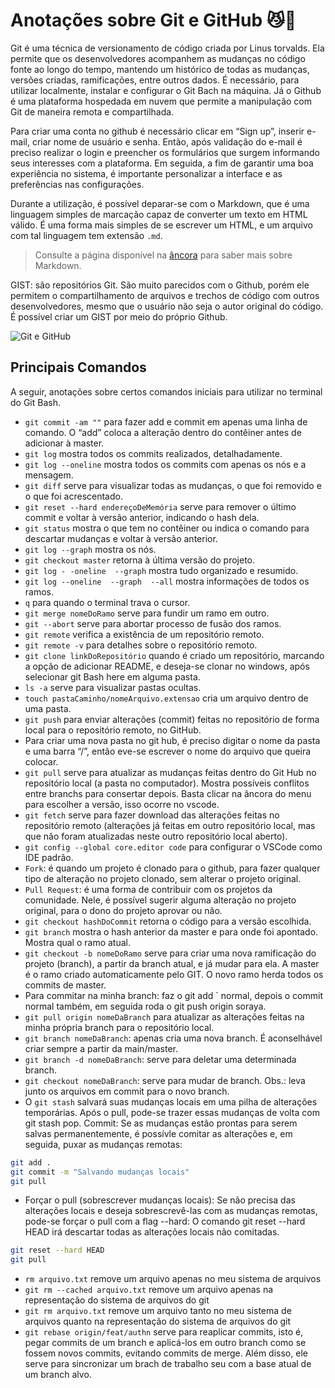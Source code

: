 # Anotações sobre Git e GitHub 😼🐙

Git é uma técnica de versionamento de código criada por Linus torvalds. Ela permite que os desenvolvedores acompanhem as mudanças no código fonte ao longo do tempo, mantendo um histórico de todas as mudanças, versões criadas, ramificações, entre outros dados. É necessário, para utilizar localmente, instalar e configurar o Git Bach na máquina.
Já o Github é uma plataforma hospedada em nuvem que permite a manipulação com Git de maneira remota e compartilhada.

Para criar uma conta no github é necessário clicar em “Sign up”, inserir e-mail, criar nome de usuário e senha. Então, após validação do e-mail é preciso realizar o login e preencher os formulários que surgem informando seus interesses com a plataforma. Em seguida, a fim de garantir uma boa experiência no sistema, é importante personalizar a interface e as preferências nas configurações.

Durante a utilização, é possível deparar-se com o Markdown, que é uma linguagem simples de marcação capaz de converter um texto em HTML válido. É uma forma mais simples de se escrever um HTML, e um arquivo com tal linguagem tem extensão `.md`.

> Consulte a página disponível na [âncora](https://docs.github.com/pt/get-started/writing-on-github/getting-started-with-writing-and-formatting-on-github/basic-writing-and-formatting-syntax) para saber mais sobre Markdown.

GIST: são repositórios Git. São muito parecidos com o Github, porém ele permitem o compartilhamento de arquivos e trechos de código com outros desenvolvedores, mesmo que o usuário não seja o autor original do código. É possível criar um GIST por meio do próprio Github.

![Git e GitHub](https://arquivo.devmedia.com.br/marketing/img/guia-git-e-github-37585.png)

## Principais Comandos
A seguir, anotações sobre certos comandos iniciais para utilizar no terminal do Git Bash.
- `git commit -am ""` para fazer add e commit em apenas uma linha de comando. O “add” coloca a alteração dentro do contêiner antes de adicionar à master. 
- `git log` mostra todos os commits realizados, detalhadamente.
- `git log --oneline` mostra todos os commits com apenas os nós e a mensagem.
- `git diff` serve para visualizar todas as mudanças, o que foi removido e o que foi acrescentado.
- `git reset --hard endereçoDeMemória` serve para remover o último commit e voltar à versão anterior, indicando o hash dela.
- `git status`  mostra o que tem no contêiner ou indica o comando para descartar mudanças e voltar à versão anterior.
- `git log --graph` mostra os nós.
- `git checkout master` retorna à última versão do projeto.
- `git log - -oneline  --graph` mostra tudo organizado e resumido.
- `git log --oneline  --graph  --all` mostra informações de todos os ramos.
- `q` para quando o terminal trava o cursor.
- `git merge nomeDoRamo` serve para fundir um ramo em outro.
- `git --abort` serve para abortar processo de fusão dos ramos.
- `git remote` verifica a existência de um repositório remoto.
- `git remote -v` para detalhes sobre o repositório remoto.
- `git clone linkDoRepositório` quando é criado um repositório, marcando a opção de adicionar README, e deseja-se clonar no windows, após selecionar git Bash here em alguma pasta.
- `ls -a` serve para visualizar pastas ocultas.
- `touch pastaCaminho/nomeArquivo.extensao` cria um arquivo dentro de uma pasta.
- `git push` para enviar alterações (commit) feitas no repositório de forma local para o repositório remoto, no GitHub.
- Para criar uma nova pasta no git hub, é preciso digitar o nome da pasta e uma barra “/”, então eve-se escrever o nome do arquivo que queira colocar.
- `git pull` serve para atualizar as mudanças feitas dentro do Git Hub no repositório local (a pasta no computador). Mostra possíveis conflitos entre branchs para consertar depois. Basta clicar na âncora do menu para escolher a versão, isso ocorre no vscode.
- `git fetch` serve para fazer download das alterações feitas no repositório remoto (alterações já feitas em outro repositório local, mas que não foram atualizadas neste outro repositório local aberto).
- `git config --global core.editor code` para configurar o VSCode como IDE padrão.
- `Fork`: é quando um projeto é clonado para o github, para fazer qualquer tipo de alteração no projeto clonado, sem alterar o projeto original.
- `Pull Request`: é uma forma de contribuir com os projetos da comunidade. Nele, é possível sugerir alguma alteração no projeto original, para o dono do projeto aprovar ou não.
- `git checkout hashDoCommit` retorna o código para a versão escolhida.
- `git branch` mostra o hash anterior da master e para onde foi apontado. Mostra qual o ramo atual.
- `git checkout -b nomeDoRamo` serve para criar uma nova ramificação do projeto (branch), a partir da branch atual, e já mudar para ela. A master é o ramo criado automaticamente pelo GIT. O novo ramo herda todos os commits de master.
- Para commitar na minha branch: faz o git add ` normal, depois o commit normal também, em seguida roda o git push origin soraya. 
- `git pull origin nomeDaBranch` para atualizar as alterações feitas na minha própria branch para o repositório local.
- `git branch nomeDaBranch`: apenas cria uma nova branch. É aconselhável criar sempre a partir da main/master.
- `git branch -d nomeDaBranch`: serve para deletar uma determinada branch.
- `git checkout nomeDaBranch`: serve para mudar de branch. Obs.: leva junto os arquivos em commit para o novo branch.
- O `git stash` salvará suas mudanças locais em uma pilha de alterações temporárias. Após o pull, pode-se trazer essas mudanças de volta com git stash pop. Commit: Se as mudanças estão prontas para serem salvas permanentemente, é possívle comitar as alterações e, em seguida, puxar as mudanças remotas:
```bash
git add .
git commit -m "Salvando mudanças locais"
git pull
```
- Forçar o pull (sobrescrever mudanças locais): Se não precisa das alterações locais e deseja sobrescrevê-las com as mudanças remotas, pode-se forçar o pull com a flag --hard:  O comando git reset --hard HEAD irá descartar todas as alterações locais não comitadas.
```bash
git reset --hard HEAD
git pull
```
- `rm arquivo.txt` remove um arquivo apenas no meu sistema de arquivos
- `git rm --cached arquivo.txt` remove um arquivo apenas na representação do sistema de arquivos do git
- `git rm arquivo.txt` remove um arquivo tanto no meu sistema de arquivos quanto na representação do sistema de arquivos do git
- `git rebase origin/feat/authn` serve para reaplicar commits, isto é, pegar commits de um branch e aplicá-los em outro branch como se fossem novos commits, evitando commits de merge. Além disso, ele serve para sincronizar um brach de trabalho seu com a base atual de um branch alvo.
